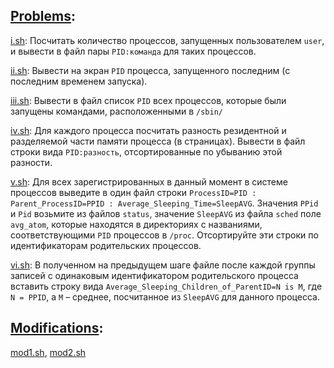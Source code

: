 ## [Problems](problems.pdf):
[i.sh](i.sh): Посчитать количество процессов, запущенных пользователем `user`, и вывести в файл пары `PID:команда` для таких процессов.

[ii.sh](ii.sh): Вывести на экран `PID` процесса, запущенного последним (с последним временем запуска).

[iii.sh](iii.sh): Вывести в файл список `PID` всех процессов, которые были запущены командами, расположенными в `/sbin/`

[iv.sh](iv.sh): Для каждого процесса посчитать разность резидентной и разделяемой части памяти процесса (в страницах). Вывести в файл строки вида `PID:разность`, отсортированные по убыванию этой разности.

[v.sh](v.sh): Для всех зарегистрированных в данный момент в системе процессов выведите в один файл строки `ProcessID=PID : Parent_ProcessID=PPID : Average_Sleeping_Time=SleepAVG`.
Значения `PPid` и `Pid` возьмите из файлов `status`, значение `SleepAVG` из файла `sched` поле `avg_atom`, которые находятся в директориях с названиями, соответствующими `PID` процессов в `/proc`. Отсортируйте эти строки по идентификаторам родительских процессов.

[vi.sh](vi.sh): В полученном на предыдущем шаге файле после каждой группы записей с одинаковым идентификатором родительского процесса вставить строку вида `Average_Sleeping_Children_of_ParentID=N is M`, где `N = PPID`, а `M` – среднее, посчитанное из `SleepAVG` для данного процесса.


## [Modifications](/lab3/mods/):
[mod1.sh](/lab3/mods/mod1.sh), [mod2.sh](/lab3/mods/mod2.sh) 
